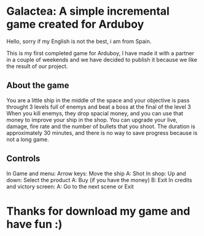 # Galactea: A simple incremental game created for Arduboy
Hello, sorry if my English is not the best, i am from Spain.

This is my first completed game for Arduboy, I have made it with a partner in a couple of weekends and we have decided to publish it because we like the result of our project.

## About the game
You are a little ship in the middle of the space and your objective is pass throught 3 levels full of enemys and beat a boss at the final of the level 3
When you kill enemys, they drop spacial money, and you can use that money to improve your ship in the shop.
You can upgrade your live, damage, fire rate and the number of bullets that you shoot.
The duration is approximately 30 minutes, and there is no way to save progress because is not a long game.

## Controls
In Game and menu: 
  Arrow keys: Move the ship 
  A: Shot
In shop:
  Up and down: Select the product
  A: Buy (if you have the money)
  B: Exit
In credits and victory screen:
  A: Go to the next scene or Exit
  
# Thanks for download my game and have fun :)
